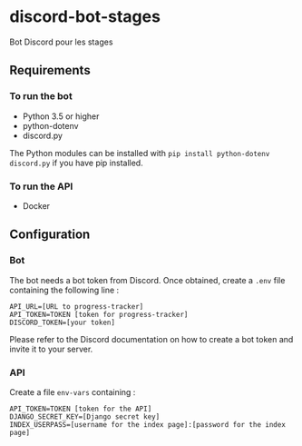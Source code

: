 # discord-bot-stages

Bot Discord pour les stages

## Requirements

### To run the bot

* Python 3.5 or higher
* python-dotenv
* discord.py

The Python modules can be installed with `pip install python-dotenv discord.py` if you have pip installed.

### To run the API

* Docker

## Configuration

### Bot

The bot needs a bot token from Discord. Once obtained, create a `.env` file containing the following line :
```
API_URL=[URL to progress-tracker]
API_TOKEN=TOKEN [token for progress-tracker]
DISCORD_TOKEN=[your token]
```

Please refer to the Discord documentation on how to create a bot token and invite it to your server.


### API

Create a file `env-vars` containing :
```
API_TOKEN=TOKEN [token for the API]
DJANGO_SECRET_KEY=[Django secret key]
INDEX_USERPASS=[username for the index page]:[password for the index page]
```
